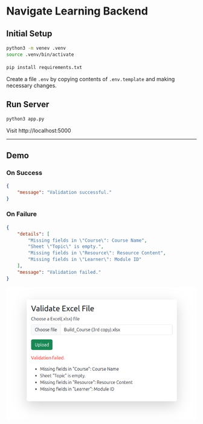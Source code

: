 # Navigate Learning Backend

## Initial Setup

```bash
python3 -m venev .venv
source .venv/bin/activate

pip install requirements.txt
```

Create a file `.env` by copying contents of `.env.template` and making necessary changes.

## Run Server

```bash
python3 app.py
```

Visit http://localhost:5000

---

## Demo

### On Success
```json
{
    "message": "Validation successful."
}
```

### On Failure
```json
{
    "details": [
        "Missing fields in \"Course\": Course Name",
        "Sheet \"Topic\" is empty.",
        "Missing fields in \"Resource\": Resource Content",
        "Missing fields in \"Learner\": Module ID"
    ],
    "message": "Validation failed."
}
```

![Demo Image](./Demo_Image.png)